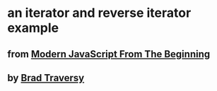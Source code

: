 # an iterator and reverse iterator example

## from [Modern JavaScript From The Beginning](https://www.udemy.com/course/modern-javascript-from-the-beginning/)

## by [Brad Traversy](https://www.traversymedia.com/)
